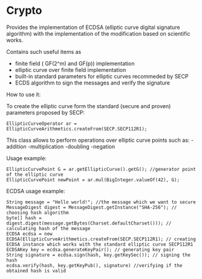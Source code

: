 # Crypto
Provides the implementation of ECDSA (elliptic curve digital signature algorithm) 
with the implementation of the modification based on scientific works.

Contains such useful items as 
* finite field ( GF(2^m) and GF(p)) implementation
* elliptic curve over finite field implementation 
* built-in standard parameters for elliptic curves recommeded by SECP
* ECDS algorithm to sign the messages and verify the signature


How to use it: 

To create the elliptic curve form the standard (secure and proven) parameters proposed by SECP: 
```
EllipticCurveOperator ar = EllipticCurveArithmetics.createFrom(SECP.SECP112R1);
```
This class allows to perform operations over elliptic curve points such as:
-addition
-multiplication
-doubling
-negation

Usage example: 
```
EllipticCurvePoint G = ar.getEllipticCurve().getG(); //generator point of the elliptic curve
EllipticCurvePoint newPoint = ar.mul(BigInteger.valueOf(42), G);
```

ECDSA usage example:
```
String message = "Hello world!"; //the message which we want to secure
MessageDigest digest = MessageDigest.getInstance("SHA-256"); // choosing hash algorithm
byte[] hash = digest.digest(message.getBytes(Charset.defaultCharset())); // calculating hash of the message
ECDSA ecdsa = new ECDSA(EllipticCurveArithmetics.createFrom(SECP.SECP112R1); // creating ECDSA instance which works with the standard elliptic curve SECP112R1 
ECDSAKey key = ecdsa.generateKeyPair(); // generating key pair
String signature = ecdsa.sign(hash, key.getKeySec()); // signing the hash
ecdsa.verify(hash, key.getKeyPub(), signature) //verifying if the obtained hash is valid
```
